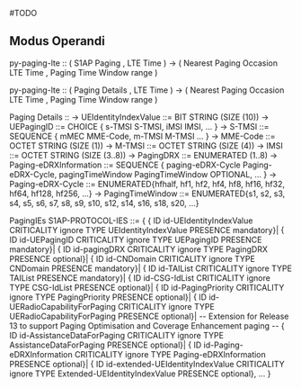 #TODO

## Modus Operandi

py-paging-lte :: ( S1AP Paging , LTE Time )
  -> ( Nearest Paging Occasion LTE Time , Paging Time Window range )

py-paging-lte :: ( Paging Details , LTE Time )
  -> ( Nearest Paging Occasion LTE Time , Paging Time Window range )

Paging Details ::
  -> UEIdentityIndexValue ::= BIT STRING (SIZE (10))
  -> UEPagingID ::= CHOICE { s-TMSI S-TMSI, iMSI IMSI, ... }
    -> S-TMSI ::= SEQUENCE { mMEC MME-Code, m-TMSI M-TMSI ... }
      -> MME-Code ::= OCTET STRING (SIZE (1))
      -> M-TMSI ::= OCTET STRING (SIZE (4))
    -> IMSI ::= OCTET STRING (SIZE (3..8))
  -> PagingDRX ::= ENUMERATED (1..8)
  -> Paging-eDRXInformation ::= SEQUENCE { paging-eDRX-Cycle Paging-eDRX-Cycle, pagingTimeWindow PagingTimeWindow OPTIONAL, ... }
    -> Paging-eDRX-Cycle ::= ENUMERATED{hfhalf, hf1, hf2, hf4, hf8, hf16, hf32, hf64, hf128, hf256, ...}
    -> PagingTimeWindow ::= ENUMERATED{s1, s2, s3, s4, s5, s6, s7, s8, s9, s10, s12, s14, s16, s18, s20, ...}

PagingIEs S1AP-PROTOCOL-IES ::= {
{ ID id-UEIdentityIndexValue CRITICALITY ignore TYPE UEIdentityIndexValue PRESENCE mandatory}|
{ ID id-UEPagingID CRITICALITY ignore TYPE UEPagingID PRESENCE mandatory}|
{ ID id-pagingDRX CRITICALITY ignore TYPE PagingDRX PRESENCE optional}|
{ ID id-CNDomain CRITICALITY ignore TYPE CNDomain PRESENCE mandatory}|
{ ID id-TAIList CRITICALITY ignore TYPE TAIList PRESENCE mandatory}|
{ ID id-CSG-IdList CRITICALITY ignore TYPE CSG-IdList PRESENCE optional}|
{ ID id-PagingPriority CRITICALITY ignore TYPE PagingPriority PRESENCE optional}|
{ ID id-UERadioCapabilityForPaging CRITICALITY ignore TYPE UERadioCapabilityForPaging PRESENCE optional}|
-- Extension for Release 13 to support Paging Optimisation and Coverage Enhancement paging --
{ ID id-AssistanceDataForPaging CRITICALITY ignore TYPE AssistanceDataForPaging PRESENCE optional}|
{ ID id-Paging-eDRXInformation CRITICALITY ignore TYPE Paging-eDRXInformation PRESENCE optional}|
{ ID id-extended-UEIdentityIndexValue CRITICALITY ignore TYPE Extended-UEIdentityIndexValue PRESENCE optional},
... }
